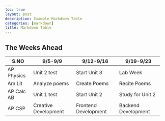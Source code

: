 ```yaml
---
toc: true
layout: post
description: Example Markdown Table
categories: [markdown]
title: Markdown Table
---
```


## The Weeks Ahead

|S.NO| 9/5-9/9 | 9/12-9/16 | 9/19-9/23 |
|-|-|-|-|
| AP Physics | Unit 2 test | Start Unit 3 | Lab Week |
| Am Lit | Analyze poems | Create Poems | Recite Poems |
| AP Calc AB | Unit 1 test | Start Unit 2 | Study for Unit 2 |
| AP CSP | Creative Development | Frontend Development | Backend Development |